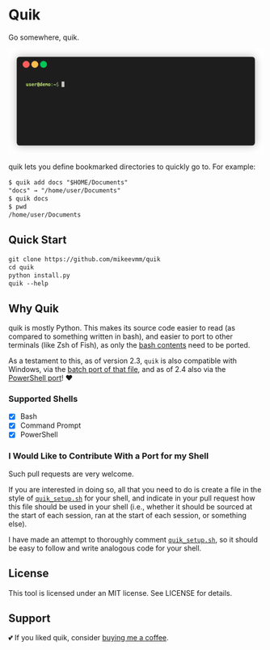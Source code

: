 # Quik

Go somewhere, quik.

![Example use](example/example.gif)

quik lets you define bookmarked directories to quickly go to.
For example:

``` shell
$ quik add docs "$HOME/Documents"
"docs" → "/home/user/Documents"
$ quik docs
$ pwd
/home/user/Documents
```

## Quick Start

``` shell
git clone https://github.com/mikeevmm/quik
cd quik
python install.py
quik --help
```

## Why Quik

quik is mostly Python. This makes its source code easier to read (as compared
to something written in bash), and easier to port to other terminals (like Zsh
of Fish), as only the [bash contents](internals/quik_setup.sh) need to be
ported.

As a testament to this, as of version 2.3, `quik` is also compatible with
Windows, via the [batch port of that file](internals/quik_setup.bat), and as of
2.4 also via the [PowerShell port](internals/quik_setup.ps1)! ❤️

### Supported Shells

- [x] Bash
- [x] Command Prompt
- [x] PowerShell

### I Would Like to Contribute With a Port for my Shell

Such pull requests are very welcome.

If you are interested in doing so, all that you need to do is create a file in
the style of [`quik_setup.sh`](internals/quik_setup.sh) for your shell, and
indicate in your pull request how this file should be used in your shell (i.e.,
whether it should be sourced at the start of each session, ran at the start of
each session, or something else).

I have made an attempt to thoroughly comment
[`quik_setup.sh`](internals/quik_setup.sh), so it should be easy to follow and
write analogous code for your shell.

## License

This tool is licensed under an MIT license.
See LICENSE for details.

## Support

💕 If you liked quik, consider [buying me
a coffee](https://www.paypal.me/miguelmurca/2.50).

